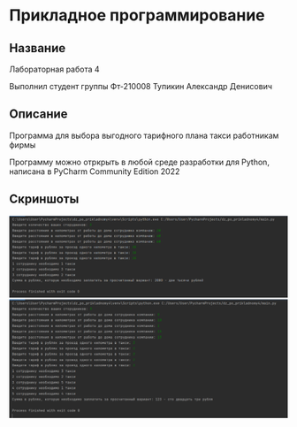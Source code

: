 # Прикладное программирование
## Название 
Лабораторная работа 4

Выполнил студент группы Фт-210008 Тупикин Александр Денисович
## Описание
Программа для выбора выгодного тарифного плана такси работникам фирмы

Программу можно отркрыть в любой среде разработки для Python, написана в PyCharm Community Edition 2022
## Скриншоты
![](https://github.com/Colesiko/laba_po_prikladnomu_4/blob/main/test1.png "Test1")
![](https://github.com/Colesiko/laba_po_prikladnomu_4/blob/main/test2.png "Test1")
